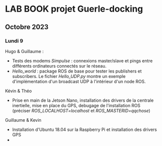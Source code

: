 # LAB BOOK projet Guerle-docking

## Octobre 2023

### Lundi 9

Hugo & Guillaume : 
- Tests des modems *Simpulse* : connexions master/slave et pings entre différents ordinateurs connectés sur le réseau.
- *Hello_world* : package ROS de base pour tester les publishers et subscribers. Le fichier *Hello_UDP.py* montre un exemple d'implémentation d'un broadcast UDP à l'intérieur d'un node ROS. 

Kévin & Théo
- Prise en main de la Jetson Nano, installation des drivers de la centrale inertielle, mise en place du GPS, debugage de l'installation ROS (préciser *ROS_LOCALHOST=localhost* et *ROS_MASTERID=qqchose*)

Guillaume & Kevin
- Installation d'Ubuntu 18.04 sur la Raspberry Pi et installation des drivers GPS
- 
